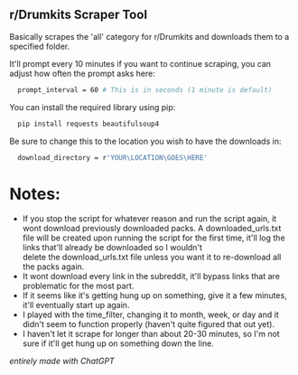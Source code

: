 <!-- GETTING STARTED -->
## r/Drumkits Scraper Tool

Basically scrapes the 'all' category for r/Drumkits and downloads them to a specified folder. 

It'll prompt every 10 minutes if you want to continue scraping, you can adjust how often the prompt asks here:
```sh
  prompt_interval = 60 # This is in seconds (1 minute is default)
  ```

You can install the required library using pip:
```sh
  pip install requests beautifulsoup4
  ```

Be sure to change this to the location you wish to have the downloads in:
```sh
  download_directory = r'YOUR\LOCATION\GOES\HERE'
  ```
# Notes:

- If you stop the script for whatever reason and run the script again, it wont download previously downloaded packs. A downloaded_urls.txt file will be created upon running the script for the first time, it'll log the links that'll already be downloaded so I wouldn't   
  delete the download_urls.txt file unless you want it to re-download all the packs again.
- It wont download every link in the subreddit, it'll bypass links that are problematic for the most part.
- If it seems like it's getting hung up on something, give it a few minutes, it'll eventually start up again.
- I played with the time_filter, changing it to month, week, or day and it didn't seem to function properly (haven't quite figured that out yet).
- I haven't let it scrape for longer than about 20-30 minutes, so I'm not sure if it'll get hung up on something down the line.

*entirely made with ChatGPT*
